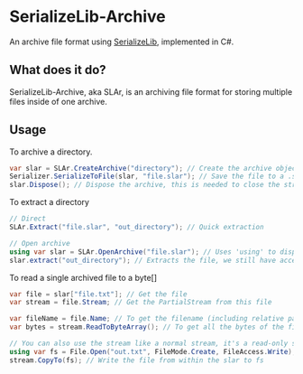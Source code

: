 ﻿# SerializeLib-Archive
An archive file format using [SerializeLib], implemented in C#.

## What does it do?
SerializeLib-Archive, aka SLAr, is an archiving file format for storing multiple files inside of one archive.

## Usage
To archive a directory.
```csharp
var slar = SLAr.CreateArchive("directory"); // Create the archive object for archiving all files in "directory"
Serializer.SerializeToFile(slar, "file.slar"); // Save the file to a .slar file using SerializeLib
slar.Dispose(); // Dispose the archive, this is needed to close the streams from opening the files in "directory"
```

To extract a directory
```csharp
// Direct
SLAr.Extract("file.slar", "out_directory"); // Quick extraction

// Open archive
using var slar = SLAr.OpenArchive("file.slar"); // Uses 'using' to dispose automatically
slar.extract("out_directory"); // Extracts the file, we still have access to the file through 'slar'.
```

To read a single archived file to a byte[]
```csharp
var file = slar["file.txt"]; // Get the file
var stream = file.Stream; // Get the PartialStream from this file

var fileName = file.Name; // To get the filename (including relative path)
var bytes = stream.ReadToByteArray(); // To get all the bytes of the file

// You can also use the stream like a normal stream, it's a read-only stream which can only access the part of the archive that contains the stream's file.
using var fs = File.Open("out.txt", FileMode.Create, FileAccess.Write);
stream.CopyTo(fs); // Write the file from within the slar to fs
```

[SerializeLib]: https://github.com/Mylo-Softworks/SerializeLib/